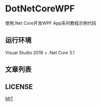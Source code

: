 # DotNetCoreWPF
使用.Net Core开发WPF App系列教程示例代码

## 运行环境
Visual Studio 2019 + .Net Core 3.1

## 文章列表


## LICENSE
[MIT](LICENSE)

